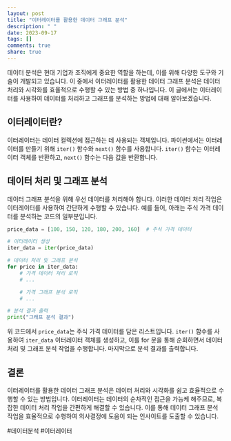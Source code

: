 ```yaml
---
layout: post
title: "이터레이터를 활용한 데이터 그래프 분석"
description: " "
date: 2023-09-17
tags: []
comments: true
share: true
---
```


데이터 분석은 현대 기업과 조직에게 중요한 역할을 하는데, 이를 위해 다양한 도구와 기술이 개발되고 있습니다. 이 중에서 이터레이터를 활용한 데이터 그래프 분석은 데이터 처리와 시각화를 효율적으로 수행할 수 있는 방법 중 하나입니다. 이 글에서는 이터레이터를 사용하여 데이터를 처리하고 그래프를 분석하는 방법에 대해 알아보겠습니다.

## 이터레이터란?

이터레이터는 데이터 컬렉션에 접근하는 데 사용되는 객체입니다. 파이썬에서는 이터레이터를 만들기 위해 `iter()` 함수와 `next()` 함수를 사용합니다. `iter()` 함수는 이터레이터 객체를 반환하고, `next()` 함수는 다음 값을 반환합니다.

## 데이터 처리 및 그래프 분석

데이터 그래프 분석을 위해 우선 데이터를 처리해야 합니다. 이러한 데이터 처리 작업은 이터레이터를 사용하여 간단하게 수행할 수 있습니다. 예를 들어, 아래는 주식 가격 데이터를 분석하는 코드의 일부분입니다.

```python
price_data = [100, 150, 120, 180, 200, 160]  # 주식 가격 데이터

# 이터레이터 생성
iter_data = iter(price_data)

# 데이터 처리 및 그래프 분석
for price in iter_data:
    # 가격 데이터 처리 로직
    # ...

    # 가격 그래프 분석 로직
    # ...

# 분석 결과 출력
print("그래프 분석 결과")
```

위 코드에서 `price_data`는 주식 가격 데이터를 담은 리스트입니다. `iter()` 함수를 사용하여 `iter_data` 이터레이터 객체를 생성하고, 이를 for 문을 통해 순회하면서 데이터 처리 및 그래프 분석 작업을 수행합니다. 마지막으로 분석 결과를 출력합니다.

## 결론

이터레이터를 활용한 데이터 그래프 분석은 데이터 처리와 시각화를 쉽고 효율적으로 수행할 수 있는 방법입니다. 이터레이터는 데이터의 순차적인 접근을 가능케 해주므로, 복잡한 데이터 처리 작업을 간편하게 해결할 수 있습니다. 이를 통해 데이터 그래프 분석 작업을 효율적으로 수행하여 의사결정에 도움이 되는 인사이트를 도출할 수 있습니다.

#데이터분석 #이터레이터